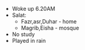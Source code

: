 - Woke up 6.20AM
- Salat:
  - Fazr,asr,Duhar - home
  - Magrib,Eisha - mosque
- No study
- Played in rain